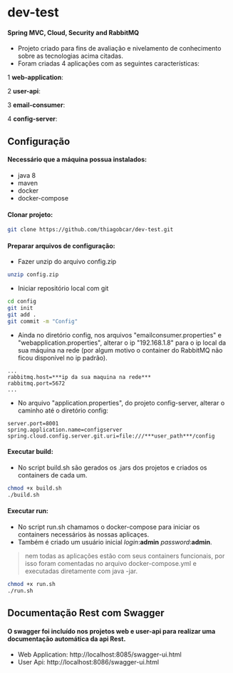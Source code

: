 # dev-test
#### Spring MVC, Cloud, Security and RabbitMQ
- Projeto criado para fins de avaliação e nivelamento de conhecimento sobre as tecnologias acima citadas.
- Foram criadas 4 aplicações com as seguintes características:

1 **web-application**:

2 **user-api**:

3 **email-consumer**:

4 **config-server**:

## Configuração
#### Necessário que a máquina possua instalados:
- java 8
- maven
- docker
- docker-compose

#### Clonar projeto:
```sh
git clone https://github.com/thiagobcar/dev-test.git
```

#### Preparar arquivos de configuração:
- Fazer unzip do arquivo config.zip
```sh
unzip config.zip
```
- Iniciar repositório local com git
```sh
cd config
git init
git add .
git commit -m "Config"
```
- Ainda no diretório config, nos arquivos "emailconsumer.properties" e "webapplication.properties", alterar o ip 
"192.168.1.8" para o ip local da sua máquina na rede (por algum motivo o container do RabbitMQ não ficou disponível
no ip padrão).
```
...
rabbitmq.host=***ip da sua maquina na rede***
rabbitmq.port=5672
...
```
- No arquivo "application.properties", do projeto config-server, alterar o caminho até o diretório config:
```
server.port=8001
spring.application.name=configserver
spring.cloud.config.server.git.uri=file:///***user_path***/config
```

#### Executar build:
- No script build.sh são gerados os .jars dos projetos e criados os containers de cada um.
```sh
chmod +x build.sh
./build.sh
```

#### Executar run:
- No script run.sh chamamos o docker-compose para iniciar os containers necessários às nossas aplicaçes.
- Também é criado um usuário inicial *login*:**admin** *password*:**admin**.
> nem todas as aplicações estão com seus containers funcionais, por isso foram comentadas no arquivo docker-compose.yml e executadas diretamente com java -jar.
```sh
chmod +x run.sh
./run.sh
```

## Documentação Rest com Swagger
#### O swagger foi incluído nos projetos web e user-api para realizar uma documentação automática da api Rest.
* Web Application: http://localhost:8085/swagger-ui.html
* User Api: http://localhost:8086/swagger-ui.html
